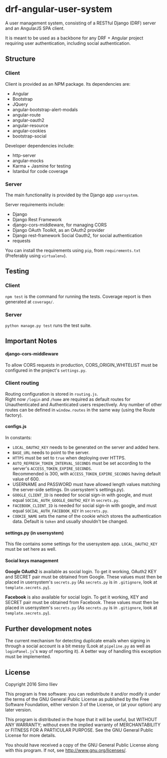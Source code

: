 # drf-angular-user-system
A user management system, consisting of a RESTful Django (DRF) server and an AngularJS SPA client.

It is meant to be used as a backbone for any DRF + Angular project requiring user authentication, including social authentication.

## Structure

### Client

Client is provided as an NPM package. Its dependencies are:

* Angular
* Bootstrap
* JQuery
* angular-bootstrap-alert-modals
* angular-route
* angular-oauth2
* angular-resource
* angular-cookies
* bootstrap-social

Developer dependencies include:

* http-server
* angular-mocks
* Karma + Jasmine for testing
* Istanbul for code coverage

### Server

The main functionality is provided by the Django app `usersystem`.

Server requirements include:

* Django
* Django Rest Framework
* django-cors-middleware, for managing CORS
* Django OAuth Toolkit, as an OAuth2 provider
* Django rest-framework Social Oauth2, for social authentication
* requests

You can install the requirements using `pip`, from `requirements.txt` (Preferably using `virtualenv`).

## Testing

### Client

`npm test` is the command for running the tests.
Coverage report is then generated at `coverage/`.

### Server

`python manage.py test` runs the test suite.

## Important Notes

#### django-cors-middleware
To allow CORS requests in production, CORS_ORIGIN_WHITELIST must be configured in the project's `settings.py`.

### Client routing

Routing configuration is stored in `routing.js`.  
Right now `/login` and `/home` are required as default routes for Unauthenticated and Authenticated users respectively.
Any number of other routes can be defined in `window.routes` in the same way (using the Route factory).

#### configs.js
In constants:
* `LOCAL_OAUTH2_KEY` needs to be generated on the server and added here.
* `BASE_URL` needs to point to the server.
* `HTTPS` must be set to `true` when deploying over HTTPS.
* `AUTO_REFRESH_TOKEN_INTERVAL_SECONDS` must be set according to the server's `ACCESS_TOKEN_EXPIRE_SECONDS`.  
Recommended is 300, with `ACCESS_TOKEN_EXPIRE_SECONDS` having default value of 600.
* USERNAME and PASSWORD must have allowed length values matching the server-side settings. (In usersystem's settings.py).
* `GOOGLE_CLIENT_ID` is needed for social sign-in with google, and must equal `SOCIAL_AUTH_GOOGLE_OAUTH2_KEY` in `secrets.py`.
* `FACEBOOK_CLIENT_ID` is needed for social sign-in with google, and must equal `SOCIAL_AUTH_FACEBOOK_KEY` in `secrets.py`.
* `COOKIE_NAME` sets the name of the cookie which stores the authentication data. Default is `token` and usually shouldn't be changed.

#### settings.py (in usersystem)
This file contains some settings for the usersystem app.
`LOCAL_OAUTH2_KEY` must be set here as well.

#### Social keys management
__Google OAuth2__ is available as social login.
To get it working, OAuth2 KEY and SECRET pair must be obtained from Google.
These values must then be placed in usersystem's `secrets.py` (As `secrets.py` is in `.gitignore`, look at `template.secrets.py`).  

__Facebook__ is also available for social login.
To get it working, KEY and SECRET pair must be obtained from Facebook.
These values must then be placed in usersystem's `secrets.py` (As `secrets.py` is in `.gitignore`, look at `template.secrets.py`).

## Further development notes

The current mechanism for detecting duplicate emails when signing in through a social account
is a bit messy (Look at `pipeline.py` as well as `loginPanel.js`'s way of reporting it). A better way of handling this exception must be implemented.

## License

Copyright 2016  Simo Iliev

This program is free software: you can redistribute it and/or modify
it under the terms of the GNU General Public License as published by
the Free Software Foundation, either version 3 of the License, or
(at your option) any later version.

This program is distributed in the hope that it will be useful,
but WITHOUT ANY WARRANTY; without even the implied warranty of
MERCHANTABILITY or FITNESS FOR A PARTICULAR PURPOSE.  See the
GNU General Public License for more details.

You should have received a copy of the GNU General Public License
along with this program.  If not, see <http://www.gnu.org/licenses/>.
